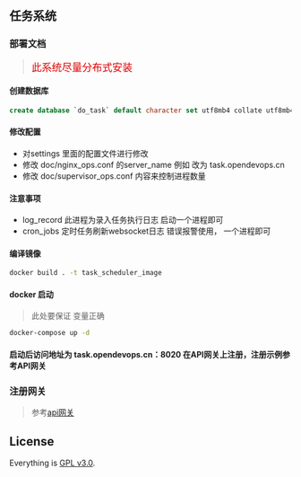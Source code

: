 ## 任务系统

###  部署文档

> <font size="4" color="#dd0000">此系统尽量分布式安装</font> 
#### 创建数据库
```sql
create database `do_task` default character set utf8mb4 collate utf8mb4_unicode_ci;
```

#### 修改配置
- 对settings 里面的配置文件进行修改
- 修改 doc/nginx_ops.conf 的server_name  例如 改为 task.opendevops.cn
- 修改 doc/supervisor_ops.conf 内容来控制进程数量
#### 注意事项

- log_record 此进程为录入任务执行日志 启动一个进程即可
- cron_jobs 定时任务刷新websocket日志  错误报警使用， 一个进程即可

#### 编译镜像
```bash
docker build . -t task_scheduler_image
```
#### docker 启动
> 此处要保证 变量正确
```bash
docker-compose up -d
```
#### 启动后访问地址为 task.opendevops.cn：8020 在API网关上注册，注册示例参考API网关
### 注册网关
> 参考[api网关](https://github.com/ss1917/api-gateway/blob/master/README.md)
## License

Everything is [GPL v3.0](https://www.gnu.org/licenses/gpl-3.0.html).
